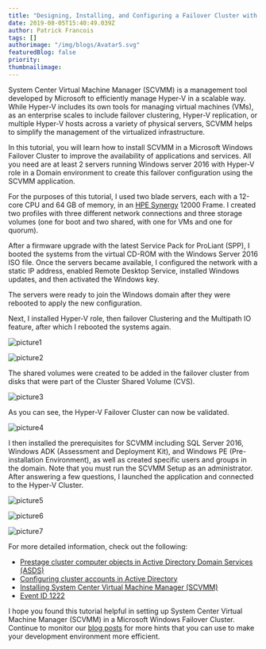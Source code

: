 ```yaml
---
title: "Designing, Installing, and Configuring a Failover Cluster with Hyper-V Managed by SCVMM "
date: 2019-08-05T15:40:49.039Z
author: Patrick Francois 
tags: []
authorimage: "/img/blogs/Avatar5.svg"
featuredBlog: false
priority:
thumbnailimage:
---
```

System Center Virtual Machine Manager (SCVMM) is a management tool developed by Microsoft to efficiently manage Hyper-V in a scalable way. While Hyper-V includes its own tools for managing virtual machines (VMs), as an enterprise scales to include failover clustering, Hyper-V replication, or multiple Hyper-V hosts across a variety of physical servers, SCVMM helps to simplify the management of the virtualized infrastructure. 

In this tutorial, you will learn how to install SCVMM in a Microsoft Windows Failover Cluster to improve the availability of applications and services. All you need are at least 2 servers running Windows server 2016 with Hyper-V role in a Domain environment to create this failover configuration using the SCVMM application.  

For the purposes of this tutorial, I used two blade servers, each with a 12-core CPU and 64 GB of memory, in an [HPE Synergy](https://www.hpe.com/us/en/integrated-systems/synergy.html) 12000 Frame. I created two profiles with three different network connections and three storage volumes (one for boot and two shared, with one for VMs and one for quorum). 

After a firmware upgrade with the latest Service Pack for ProLiant (SPP), I booted the systems from the virtual CD-ROM with the Windows Server 2016 ISO file. Once the servers became available, I configured the network with a static IP address, enabled Remote Desktop Service, installed Windows updates, and then activated the Windows key.

The servers were ready to join the Windows domain after they were rebooted to apply the new configuration.

Next, I installed Hyper-V role, then failover Clustering and the Multipath IO feature, after which I rebooted the systems again. 


![picture1](https://hpe-developer-portal.s3.amazonaws.com/uploads/media/2019/8/picture1-1565019791083.png)



![picture2](https://hpe-developer-portal.s3.amazonaws.com/uploads/media/2019/8/picture2-1565019843536.png)

The shared volumes were created to be added in the failover cluster from disks that were part of the Cluster Shared Volume (CVS).

![picture3](https://hpe-developer-portal.s3.amazonaws.com/uploads/media/2019/8/picture3-1565019886020.png)

As you can see, the Hyper-V Failover Cluster can now be validated.

![picture4](https://hpe-developer-portal.s3.amazonaws.com/uploads/media/2019/8/picture4-1565019943404.png)


I then installed the prerequisites for SCVMM including SQL Server 2016, Windows ADK (Assessment and Deployment Kit), and Windows PE (Pre-installation Environment), as well as created specific users and groups in the domain. Note that you must run the SCVMM Setup as an administrator. After answering a few questions, I Iaunched the application and connected to the Hyper-V Cluster.


![picture5](https://hpe-developer-portal.s3.amazonaws.com/uploads/media/2019/8/picture5-1565020033667.png)



![picture6](https://hpe-developer-portal.s3.amazonaws.com/uploads/media/2019/8/picture6-1565020039994.png)



![picture7](https://hpe-developer-portal.s3.amazonaws.com/uploads/media/2019/8/picture7-1565020045576.png)

For more detailed information, check out the following:

* [Prestage cluster computer objects in Active Directory Domain Services (ASDS)](https://docs.microsoft.com/en-us/windows-server/failover-clustering/prestage-cluster-adds)     
* [Configuring cluster accounts in Active Directory](https://docs.microsoft.com/en-us/windows-server/failover-clustering/configure-ad-accounts)    
* [Installing System Center Virtual Machine Manager (SCVMM)](http://www.garethjones294.com/installing-system-center-virtual-machine-manager-2016-step-by-step-quick-start-deployment-guide/)  
* [Event ID 1222](https://support.microsoft.com/en-gb/help/2770582/event-id-1222-when-you-create-a-windows-server-2012-failover-cluster)   
	
I hope you found this tutorial helpful in setting up System Center Virtual Machine Manager (SCVMM) in a Microsoft Windows Failover Cluster. Continue to monitor our [blog posts](https://developer.hpe.com/blog) for more hints that you can use to make your development environment more efficient.
